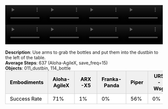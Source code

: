 <!DOCTYPE html>
<html lang="en">
<body>
    <div style="display: flex;">
        <video src="./task_video_clean/put_bottles_dustbin/aloha-agilex_head.mp4" controls loop muted autoplay style="width: 25%;"></video>
        <video src="./task_video_clean/put_bottles_dustbin/franka-panda_head.mp4" controls loop muted autoplay style="width: 25%;"></video>
        <video src="./task_video_clean/put_bottles_dustbin/ARX-X5_head.mp4" controls loop muted autoplay style="width: 25%;"></video>
        <video src="./task_video_clean/put_bottles_dustbin/ur5-wsg_head.mp4" controls loop muted autoplay style="width: 25%;"></video>
    </div>
    <div style="display: flex;">
        <video src="./task_video_clean/put_bottles_dustbin/aloha-agilex_world.mp4" controls loop muted autoplay style="width: 25%;"></video>
        <video src="./task_video_clean/put_bottles_dustbin/franka-panda_world.mp4" controls loop muted autoplay style="width: 25%;"></video>
        <video src="./task_video_clean/put_bottles_dustbin/ARX-X5_world.mp4" controls loop muted autoplay style="width: 25%;"></video>
        <video src="./task_video_clean/put_bottles_dustbin/ur5-wsg_world.mp4" controls loop muted autoplay style="width: 25%;"></video>
    </div>
    <br><b>Description</b>: Use arms to grab the bottles and put them into the dustbin to the left of the table.<br>
    <b>Average Steps</b>: 637 (Aloha-AgileX, save_freq=15)<br>
    <b>Objects</b>: 011_dustbin, 114_bottle<br>
    <table style="margin:0 auto;border-collapse:collapse;width:auto;min-width:180px;background-color:white;">
        <thead>
            <tr style="background:#f0f0f0;">
                <th style="border:1px solid #ccc;padding:6px 14px;color:black;">Embodiments</th>
                <th style="border:1px solid #ccc;padding:6px 14px;color:black;">Aloha-AgileX</th>
                <th style="border:1px solid #ccc;padding:6px 14px;color:black;">ARX-X5</th>
                <th style="border:1px solid #ccc;padding:6px 14px;color:black;">Franka-Panda</th>
                <th style="border:1px solid #ccc;padding:6px 14px;color:black;">Piper</th>
                <th style="border:1px solid #ccc;padding:6px 14px;color:black;">UR5-Wsg</th>
            </tr>
        </thead>
        <tbody>
            <tr style="background:white;">
                <td style="border:1px solid #ccc;padding:6px 14px;color:black;">Success Rate</td>
                <td style="border:1px solid #ccc;padding:6px 14px;color:black;">71%</td>
                <td style="border:1px solid #ccc;padding:6px 14px;color:black;">1%</td>
                <td style="border:1px solid #ccc;padding:6px 14px;color:black;">0%</td>
                <td style="border:1px solid #ccc;padding:6px 14px;color:black;">56%</td>
                <td style="border:1px solid #ccc;padding:6px 14px;color:black;">0%</td>
            </tr>
        </tbody>
    </table>
</body>
</html>
